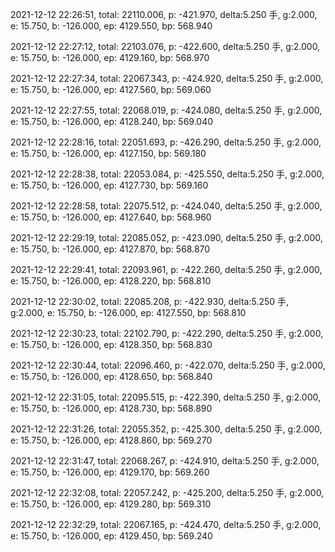 2021-12-12 22:26:51, total: 22110.006, p: -421.970, delta:5.250 手, g:2.000, e: 15.750, b: -126.000, ep: 4129.550, bp: 568.940

2021-12-12 22:27:12, total: 22103.076, p: -422.600, delta:5.250 手, g:2.000, e: 15.750, b: -126.000, ep: 4129.160, bp: 568.970

2021-12-12 22:27:34, total: 22067.343, p: -424.920, delta:5.250 手, g:2.000, e: 15.750, b: -126.000, ep: 4127.560, bp: 569.060

2021-12-12 22:27:55, total: 22068.019, p: -424.080, delta:5.250 手, g:2.000, e: 15.750, b: -126.000, ep: 4128.240, bp: 569.040

2021-12-12 22:28:16, total: 22051.693, p: -426.290, delta:5.250 手, g:2.000, e: 15.750, b: -126.000, ep: 4127.150, bp: 569.180

2021-12-12 22:28:38, total: 22053.084, p: -425.550, delta:5.250 手, g:2.000, e: 15.750, b: -126.000, ep: 4127.730, bp: 569.160

2021-12-12 22:28:58, total: 22075.512, p: -424.040, delta:5.250 手, g:2.000, e: 15.750, b: -126.000, ep: 4127.640, bp: 568.960

2021-12-12 22:29:19, total: 22085.052, p: -423.090, delta:5.250 手, g:2.000, e: 15.750, b: -126.000, ep: 4127.870, bp: 568.870

2021-12-12 22:29:41, total: 22093.961, p: -422.260, delta:5.250 手, g:2.000, e: 15.750, b: -126.000, ep: 4128.220, bp: 568.810

2021-12-12 22:30:02, total: 22085.208, p: -422.930, delta:5.250 手, g:2.000, e: 15.750, b: -126.000, ep: 4127.550, bp: 568.810

2021-12-12 22:30:23, total: 22102.790, p: -422.290, delta:5.250 手, g:2.000, e: 15.750, b: -126.000, ep: 4128.350, bp: 568.830

2021-12-12 22:30:44, total: 22096.460, p: -422.070, delta:5.250 手, g:2.000, e: 15.750, b: -126.000, ep: 4128.650, bp: 568.840

2021-12-12 22:31:05, total: 22095.515, p: -422.390, delta:5.250 手, g:2.000, e: 15.750, b: -126.000, ep: 4128.730, bp: 568.890

2021-12-12 22:31:26, total: 22055.352, p: -425.300, delta:5.250 手, g:2.000, e: 15.750, b: -126.000, ep: 4128.860, bp: 569.270

2021-12-12 22:31:47, total: 22068.267, p: -424.910, delta:5.250 手, g:2.000, e: 15.750, b: -126.000, ep: 4129.170, bp: 569.260

2021-12-12 22:32:08, total: 22057.242, p: -425.200, delta:5.250 手, g:2.000, e: 15.750, b: -126.000, ep: 4129.280, bp: 569.310

2021-12-12 22:32:29, total: 22067.165, p: -424.470, delta:5.250 手, g:2.000, e: 15.750, b: -126.000, ep: 4129.450, bp: 569.240